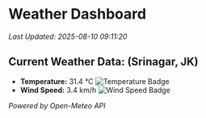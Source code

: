
# Weather Dashboard

_Last Updated: 2025-08-10 09:11:20_

## Current Weather Data: (Srinagar, JK)
- **Temperature:** 31.4 °C ![Temperature Badge](https://img.shields.io/badge/Temperature-High%20Temp-orange)
- **Wind Speed:** 3.4 km/h ![Wind Speed Badge](https://img.shields.io/badge/Wind%20Speed-Light%20Wind-blue)

*Powered by Open-Meteo API*
